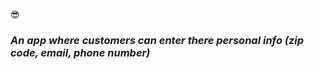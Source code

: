 
😎<h3><em> An app where customers can enter there personal info (zip code, email, phone number)</em></h3>
